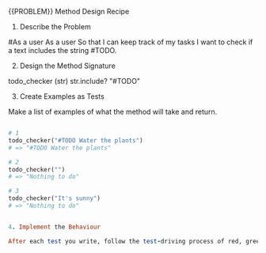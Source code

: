 {{PROBLEM}} Method Design Recipe
1. Describe the Problem

#As a user
As a user
    So that I can keep track of my tasks
    I want to check if a text includes the string #TODO.

2. Design the Method Signature

todo_checker (str)
str.include? "#TODO"


3. Create Examples as Tests

Make a list of examples of what the method will take and return.
```ruby

# 1
todo_checker("#TODO Water the plants")
# => "#TODO Water the plants"

# 2 
todo_checker("")
# => "Nothing to do"

# 3
todo_checker("It's sunny")
# => "Nothing to do"


4. Implement the Behaviour

After each test you write, follow the test-driving process of red, green, refactor to implement the behaviour.